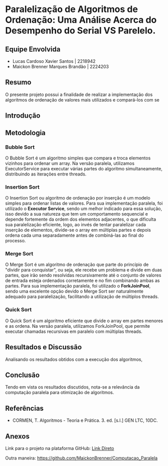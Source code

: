 # Paralelização de Algoritmos de Ordenação: Uma Análise Acerca do Desempenho do Serial VS Parelelo.

## Equipe Envolvida
- Lucas Cardoso Xavier Santos | 2218942
- Maickon Brenner Marques Brandão | 2224203

## Resumo
O presente projeto possui a finalidade de realizar a implementação dos algoritmos de ordenação de valores mais utilizados e compará-los com se

## Introdução

## Metodologia

### Bubble Sort
O Bubble Sort é um algoritmo simples que compara e troca elementos vizinhos para ordenar um array. Na versão paralela, utilizamos ExecutorService para executar várias partes do algoritmo simultaneamente, distribuindo as iterações entre threads.

### Insertion Sort
O Insertion Sort ou algoritmo de ordenação por inserção é um modelo simples para ordenar listas de valores. Para sua implementação paralela, foi utilizado o **Executor Service**, sendo um melhor indicado para essa solução, isso devido a sua natureza que tem um comportamento sequencial e depende fortemente da ordem dos elementos adjacentes, o que dificulta sua paralelização eficiente, logo, ao invés de tentar paralelizar cada inserção de elementos, divide-se o array em múltiplas partes e depois ordena cada uma separadamente antes de combiná-las ao final do processo.

### Merge Sort
O Merge Sort é um algoritmo de ordenação que parte do princípio de "dividir para conquistar", ou seja, ele recebe um problema e divide em duas partes, que irão sendo resolvidas recursivamente até o conjunto de valores de entrada esteja ordenados corretamente e no fim combinando ambas as partes. Para sua implementação paralela, foi utilizado o **ForkJoinPool**, sendo uma excelente opção devido o Merge Sort ser naturalmente adequado para paralelização, facilitando a utilização de múltiplos threads.

### Quick Sort
O Quick Sort é um algoritmo eficiente que divide o array em partes menores e as ordena. Na versão paralela, utilizamos ForkJoinPool, que permite executar chamadas recursivas em paralelo com múltiplas threads.

## Resultados e Discussão
Analisando os resultados obtidos com a execução dos algoritmos, 

## Conclusão
Tendo em vista os resultados discutidos, nota-se a relevância da computação paralela para otimização de algoritmos.

## Referências
- CORMEN, T. Algoritmos - Teoria e Prática. 3. ed. [s.l.] GEN LTC, 10DC.

## Anexos
Link para o projeto na plataforma GitHub:
[Link Direto](https://github.com/MaickonBrenner/Computacao_Paralela)

Outra maneira: https://github.com/MaickonBrenner/Computacao_Paralela
